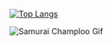 [![Top Langs](https://github-readme-stats.vercel.app/api/top-langs/?username=thEchroniCamateuR)](https://github.com/thEchroniCamateuR/github-readme-stats)


![Samurai Champloo Gif](https://tenor.com/view/samuraichamploo-gif-20957870)
